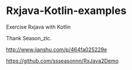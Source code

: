 # Rxjava-Kotlin-examples

Exercise Rxjava with Kotlin

Thank Season_zlc.

http://www.jianshu.com/p/464fa025229e

https://github.com/ssseasonnn/RxJava2Demo
